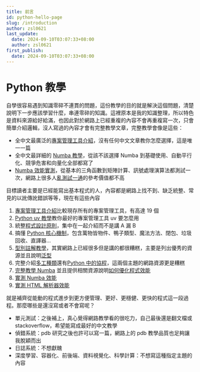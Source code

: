 ```yaml
---
title: 前言
id: python-hello-page
slug: /introduction
author: zsl0621
last_update:
  date: 2024-09-10T03:07:33+08:00
  author: zsl0621
first_publish:
  date: 2024-09-10T03:07:33+08:00
---
```


# Python 教學

自學很容易遇到知識零碎不連貫的問題，這份教學的目的就是解決這個問題，清楚說明下一步應該學習什麼，串連零碎的知識。這裡原本是我的知識整理，所以特色是資料來源給好給滿，也因此對於網路上已經重複的內容不會再重複寫一次，只會簡單介紹邏輯，沒人寫過的內容才會有完整教學文章，完整教學會像是這些：

- 全中文最廣泛的[專案管理工具介紹](best-python-project-manager)，沒有任何中文文章教你怎麼選擇，這是唯一一篇
- 全中文最詳細的 [Numba 教學](numba-tutorial-1)，從該不該選擇 Numba 到基礎使用、自動平行化、競爭危害和向量化全部都寫了
- [Numba 效能實測](/python/numba-performance-test)，從基本的三角函數到矩陣計算、訊號處理演算法都測試一次，網路上很多人[亂測試一通](https://stackoverflow.com/a/36533414/26993682)的參考價值都不高

目標讀者主要是已經能寫出基本程式的人，內容都是網路上找不到、缺乏統整、常見的以訛傳訛錯誤等等，現在有這些內容

1. [專案管理工具介紹](best-python-project-manager)比較現存所有的專案管理工具，有高達 19 個
2. [Python uv 教學](uv-project-manager-2)教你最好的專案管理工具 uv 要怎麼用
3. 統整[程式設計原則](programming-principles)，集中在一起介紹而不是講 A 漏 B
4. 搞懂 [Python 核心機制](how-python-works)，包含萬物皆物件、鴨子類型、魔法方法、閉包、垃圾回收、直譯器...
5. [型別註解教學](type-hint)，其實網路上已經很多但是講的都很糟糕，主要是列出優秀的資源並且說明[泛型](type-hint-generic)
6. 完整介紹[多工種類](multitask)還有[Python 中的協程](asynchrony)，這兩個主題的網路資源更是糟糕
7. [完整教學 Numba](numba-tutorial-1) 並且提供相關資源說明[如何優化程式效能](numba-tutorial-2#see-also)
8. [實測 Numba 效能](numba-performance-test)
9. [實測 HTML 解析器效能](html-parser-performance-test)

就是補齊從能動的程式進步到更方便管理、更好、更穩健、更快的程式這一段過程。那麼哪些是還沒寫或者不會寫呢？

- 單元測試：之後補上，真心覺得網路教學看的很吃力，自己最後還是翻文檔或 stackoverflow，希望能寫成最好的中文教學
- 偵錯系統：pdb 研究之後也許可以寫一篇，網路上的 pdb 教學品質也足夠讓我脫穎而出
- 日誌系統：不想獻醜
- 深度學習、容器化、前後端、資料視覺化、科學計算：不想寫這種指定主題的內容
